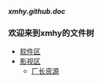 ***xmhy.github.doc***  
### 欢迎来到xmhy的文件树
- [软件区](#软件区)
- [影视区](#影视区)
  - <a href="https://czzzu.com/" target="_blank">厂长资源</a>
